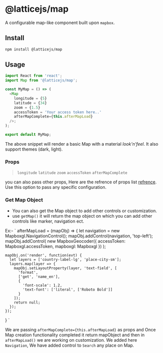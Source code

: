 # @latticejs/map

A configurable map-like component built upon `mapbox`.

## Install

```bash
npm install @latticejs/map
```

## Usage

```javascript
import React from 'react';
import Map from '@latticejs/map';

const MyMap = () => (
  <Map
    longitude = {5}
    latitude = {34}
    zoom = {1.5}
    accessToken = 'Your access token here..'
    afterMapComplete={this.afterMapLoad}
  />;
);

export default MyMap; 
```

The above snippet will render a basic Map with a material _look'n'feel_. It also support themes (dark, light).


### Props 
>  `longitude`
>  `latitude`
>  `zoom`
>  `accessToken`
>  `afterMapComplete`

you can also pass other props, Here are the refrence of props list [refrence](https://docs.mapbox.com/mapbox-gl-js/api/). Use this option to pass any specific configuration.


### Get Map Object
- You can also get the Map object to add other controls or customization.
- use `getMap()` it will return the map object on which you can add other controls like marker, navigation ect.

Ex:- `
  afterMapLoad = (mapObj) => {
    let navigation = new Mapboxgl.NavigationControl();
    mapObj.addControl(navigation, 'top-left');
    mapObj.addControl(
      new MapboxGeocoder({
        accessToken: Mapboxgl.accessToken,
        mapboxgl: Mapboxgl
      })
    );

    mapObj.on('render', function(evt) {
      let layers = ['country-label-lg', 'place-city-sm'];
      layers.map(layer => {
        mapObj.setLayoutProperty(layer, 'text-field', [
          'format',
          ['get', 'name_en'],
          {
            'font-scale': 1.2,
            'text-font': ['literal', ['Roboto Bold']]
          }
        ]);
        return null;
      });
    });
  }
`

We are passing `afterMapComplete={this.afterMapLoad}` as props and Once Map creation functionality completed it return mapObject and then in `afterMapLoad()` we are working on customization. We added here `Navigation`, We have added control to `Search` any place on Map.